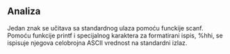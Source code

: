 ## Analiza

Jedan znak se učitava sa standardnog ulaza pomoću funckije scanf. Pomoću funkcije printf i specijalnog karaktera za formatirani ispis, %hhi, se ispisuje njegova celobrojna ASCII vrednost na standardni izlaz.
